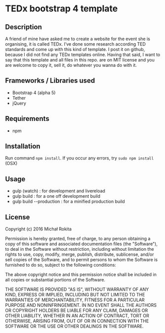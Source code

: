 # TEDx bootstrap 4 template
## Description
A friend of mine have asked me to create a website for the event she is organising, it is called TEDx. I’ve done some research according TED standards and come up with this kind of template.  I post it on github, because I did not find any TEDx templates online. Having that said, I want to say that this template and all files in this repo. are on MIT license and you are welcome to copy it, sell it, do whatever you wanna do with it.

## Frameworks / Libraries used
* Bootstrap 4 (alpha 5)
* Tether
* jQuery

## Requirements
* npm

## Installation
Run command `npm install`.
If you occur any errors, try `sudo npm install` (OSX)


## Usage
* gulp (watch) : for development and livereload
* gulp build : for a one off development build
* gulp build --production : for a minified production build

## License
Copyright (c) 2016 Michał Rokita

Permission is hereby granted, free of charge, to any person obtaining a copy of this software and associated documentation files (the "Software"), to deal in the Software without restriction, including without limitation the rights to use, copy, modify, merge, publish, distribute, sublicense, and/or sell copies of the Software, and to permit persons to whom the Software is furnished to do so, subject to the following conditions:

The above copyright notice and this permission notice shall be included in all copies or substantial portions of the Software.

THE SOFTWARE IS PROVIDED "AS IS", WITHOUT WARRANTY OF ANY KIND, EXPRESS OR IMPLIED, INCLUDING BUT NOT LIMITED TO THE WARRANTIES OF MERCHANTABILITY, FITNESS FOR A PARTICULAR PURPOSE AND NONINFRINGEMENT. IN NO EVENT SHALL THE AUTHORS OR COPYRIGHT HOLDERS BE LIABLE FOR ANY CLAIM, DAMAGES OR OTHER LIABILITY, WHETHER IN AN ACTION OF CONTRACT, TORT OR OTHERWISE, ARISING FROM, OUT OF OR IN CONNECTION WITH THE SOFTWARE OR THE USE OR OTHER DEALINGS IN THE SOFTWARE.